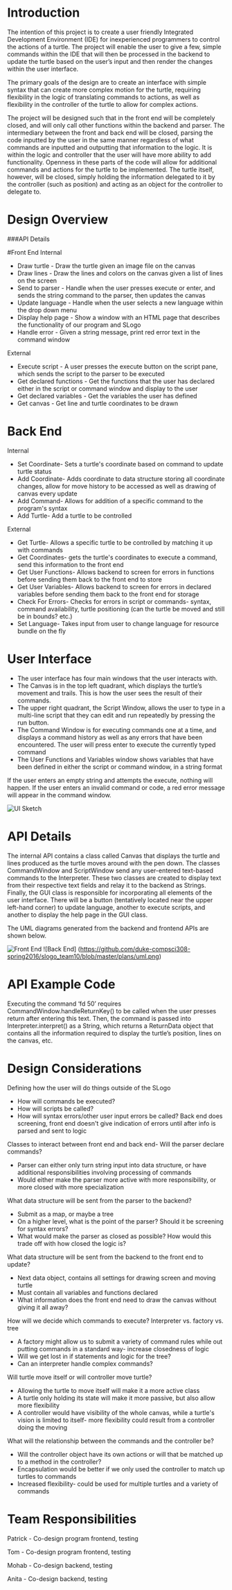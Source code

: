 Introduction
==========

The intention of this project is to create a user friendly Integrated Development Environment (IDE) for inexperienced programmers to 
control the actions of a turtle. The project will enable the user to give a few, simple commands within the IDE that will then be 
processed in the backend to update the turtle based on the user’s input and then render the changes within the user interface. 

The primary goals of the design are to create an interface with simple syntax that can create more complex motion for the turtle, 
requiring flexibility in the logic of translating commands to actions, as well as flexibility in the controller of the turtle to allow 
for complex actions.


The project will be designed such that in the front end will be completely closed, and will only call other functions within the backend and parser.
The intermediary between the front and back end will be closed, parsing the code inputted by the user in the same manner regardless of 
what commands are inputted and outputting that information to the logic. It is within the logic and controller that the user will have 
more ability to add functionality. Openness in these parts of the code will allow for additional commands and actions for the turtle to 
be implemented. The turtle itself, however, will be closed, simply holding the information delegated to it by the controller (such as 
position) and acting as an object for the controller to delegate to.

Design Overview
==============

###API Details

#Front End
Internal
* Draw turtle - Draw the turtle given an image file on the canvas
* Draw lines - Draw the lines and colors on the canvas given a list of lines on the screen
* Send to parser - Handle when the user presses execute or enter, and sends the string command to the parser, then updates the canvas
* Update language - Handle when the user selects a new language within the drop down menu
* Display help page - Show a window with an HTML page that describes the functionality of our program and SLogo
* Handle error - Given a string message, print red error text in the command window

External
* Execute script - A user presses the execute button on the script pane, which sends the script to the parser to be executed
* Get declared functions - Get the functions that the user has declared either in the script or command window and display to the user
* Get declared variables - Get the variables the user has defined 
* Get canvas - Get line and turtle coordinates to be drawn

# Back End
Internal
* Set Coordinate- Sets a turtle's coordinate based on command to update turtle status
* Add Coordinate- Adds coordinate to data structure storing all coordinate changes, allow for move history to be accessed as well
as drawing of canvas every update
* Add Command- Allows for addition of a specific command to the program's syntax
* Add Turtle- Add a turtle to be controlled

External
* Get Turtle- Allows a specific turtle to be controlled by matching it up with commands
* Get Coordinates- gets the turtle's coordinates to execute a command, send this information to the front end
* Get User Functions- Allows backend to screen for errors in functions before sending them back to the front end to store
* Get User Variables- Allows backend to screen for errors in declared variables before sending them back to the front end for storage
* Check For Errors- Checks for errors in script or commands- syntax, command availability, turtle positioning (can the turtle be moved
and still be in bounds? etc.)
* Set Language- Takes input from user to change language for resource bundle on the fly

User Interface
=============
* The user interface has four main windows that the user interacts with.
* The Canvas is in the top left quadrant, which displays the turtle’s movement and trails. This is how the user sees the result of their 
commands.
* The upper right quadrant, the Script Window, allows the user to type in a multi-line script that they can edit and run repeatedly by 
pressing the run button.
* The Command Window is for executing commands one at a time, and displays a command history as well as any errors that have been 
encountered. The user will press enter to execute the currently typed command
* The User Functions and Variables window shows variables that have been defined in either the script or command window, in a string 
format

If the user enters an empty string and attempts the execute, nothing will happen. If the user enters an invalid command or code, a red
error message will appear in the command window.

![UI Sketch](https://github.com/duke-compsci308-spring2016/slogo_team10/blob/master/plans/UISketch.png)


API Details
=========

The internal API contains a class called Canvas that displays the turtle and lines produced as the turtle moves around with the pen 
down. The classes CommandWindow and ScriptWindow send any user-entered text-based commands to the Interpreter. These two classes are 
created to display text from their respective text fields and relay it to the backend as Strings. Finally, the GUI class is responsible 
for incorporating all elements of the user interface. There will be a button (tentatively located near the upper left-hand corner) to 
update language, another to execute scripts, and another to display the help page in the GUI class.

The UML diagrams generated from the backend and frontend APIs are shown below.

![Front End](https://github.com/duke-compsci308-spring2016/slogo_team10/blob/master/plans/FrontEndUML.png)
![Back End] (https://github.com/duke-compsci308-spring2016/slogo_team10/blob/master/plans/uml.png)

API Example Code
===============
Executing the command ‘fd 50’ requires CommandWindow.handleReturnKey() to be called when the user presses return after entering this 
text. Then, the command is passed into Interpreter.interpret() as a String, which returns a ReturnData object that contains all the 
information required to display the turtle’s position, lines on the canvas, etc.

Design Considerations
===================
Defining how the user will do things outside of the SLogo
* How will commands be executed?
* How will scripts be called?
* How will syntax errors/other user input errors be called? Back end does screening, front end doesn't give indication of errors until
after info is parsed and sent to logic

Classes to interact between front end and back end- Will the parser declare commands?
* Parser can either only turn string input into data structure, or have additional responsibilities involving processing of commands
* Would either make the parser more active with more responsibility, or more closed with more specialization

What data structure will be sent from the parser to the backend?
* Submit as a map, or maybe a tree
* On a higher level, what is the point of the parser? Should it be screening for syntax errors?
* What would make the parser as closed as possible? How would this trade off with how closed the logic is?

What data structure will be sent from the backend to the front end to update?
* Next data object, contains all settings for drawing screen and moving turtle
* Must contain all variables and functions declared
* What information does the front end need to draw the canvas without giving it all away?

How will we decide which commands to execute? Interpreter vs. factory vs. tree
* A factory might allow us to submit a variety of command rules while out putting commands in a standard way- increase closedness of 
logic
* Will we get lost in if statements and logic for the tree?
* Can an interpreter handle complex commands?

Will turtle move itself or will controller move turtle?
* Allowing the turtle to move itself will make it a more active class
* A turtle only holding its state will make it more passive, but also allow more flexibility
* A controller would have visibility of the whole canvas, while a turtle's vision is limited to itself- more flexibility could result
from a controller doing the moving

What will the relationship between the commands and the controller be?
* Will the controller object have its own actions or will that be matched up to a method in the controller?
* Encapsulation would be better if we only used the controller to match up turtles to commands
* Increased flexibility- could be used for multiple turtles and a variety of commands

Team Responsibilities
==================

Patrick - Co-design program frontend, testing

Tom - Co-design program frontend, testing

Mohab - Co-design backend, testing

Anita - Co-design backend, testing

